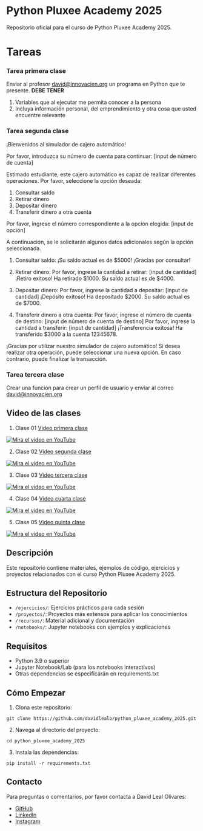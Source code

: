 # Python Pluxee Academy 2025

Repositorio oficial para el curso de Python Pluxee Academy 2025.

# Tareas

### Tarea primera clase 

Enviar al profesor david@innovacien.org un programa en Python que te presente.
**DEBE TENER**

1. Variables que al ejecutar me permita conocer a la persona
2. Incluya información personal, del emprendimiento y otra cosa que usted encuentre relevante

### Tarea segunda clase 

¡Bienvenidos al simulador de cajero automático!

Por favor, introduzca su número de cuenta para continuar: [input de número de cuenta]

Estimado estudiante, este cajero automático es capaz de realizar diferentes operaciones. Por favor, seleccione la opción deseada:

1. Consultar saldo
2. Retirar dinero
3. Depositar dinero
4. Transferir dinero a otra cuenta

Por favor, ingrese el número correspondiente a la opción elegida: [input de opción]

A continuación, se le solicitarán algunos datos adicionales según la opción seleccionada.

1. Consultar saldo:
   ¡Su saldo actual es de $5000! ¡Gracias por consultar!

2. Retirar dinero:
   Por favor, ingrese la cantidad a retirar: [input de cantidad]
   ¡Retiro exitoso! Ha retirado $1000. Su saldo actual es de $4000.

3. Depositar dinero:
   Por favor, ingrese la cantidad a depositar: [input de cantidad]
   ¡Depósito exitoso! Ha depositado $2000. Su saldo actual es de $7000.

4. Transferir dinero a otra cuenta:
   Por favor, ingrese el número de cuenta de destino: [input de número de cuenta de destino]
   Por favor, ingrese la cantidad a transferir: [input de cantidad]
   ¡Transferencia exitosa! Ha transferido $3000 a la cuenta 12345678.

¡Gracias por utilizar nuestro simulador de cajero automático! Si desea realizar otra operación, puede seleccionar una nueva opción. En caso contrario, puede finalizar la transacción.

### Tarea tercera clase 

Crear una función para crear un perfil de usuario y enviar al correo david@innovacien.org 


## Video de las clases

1. Clase 01 [Video primera clase](https://youtu.be/1CmAp-vaj-c?si=fHt8UIMb0g58zq7Z)

[![Mira el video en YouTube](https://img.youtube.com/vi/1CmAp-vaj-c/0.jpg)](https://youtu.be/1CmAp-vaj-c?si=fHt8UIMb0g58zq7Z)

2. Clase 02 [Video segunda clase](https://youtu.be/HzssETg70RQ?si=b2Vo3lJbeCxnwR-x)

[![Mira el video en YouTube](https://img.youtube.com/vi/HzssETg70RQ/0.jpg)](https://youtu.be/HzssETg70RQ?si=b2Vo3lJbeCxnwR-x)

3. Clase 03 [Video tercera clase](https://youtu.be/3IO5YXCqKeM?si=AVar1Om1TATWAW8p)

[![Mira el video en YouTube](https://img.youtube.com/vi/3IO5YXCqKeM/0.jpg)](https://youtu.be/3IO5YXCqKeM?si=AVar1Om1TATWAW8p)

4. Clase 04 [Video cuarta clase](https://youtu.be/EZgECu31RoE?si=moUmCYoILi59rZ2I)

[![Mira el video en YouTube](https://img.youtube.com/vi/EZgECu31RoE/0.jpg)](https://youtu.be/EZgECu31RoE?si=moUmCYoILi59rZ2I)

5. Clase 05 [Video quinta clase](https://youtu.be/skNzPwkRP0M?si=MHD9_48ZxQW_DkeP)

[![Mira el video en YouTube](https://img.youtube.com/vi/skNzPwkRP0M/0.jpg)](https://youtu.be/skNzPwkRP0M?si=MHD9_48ZxQW_DkeP)

## Descripción

Este repositorio contiene materiales, ejemplos de código, ejercicios y proyectos relacionados con el curso Python Pluxee Academy 2025.

## Estructura del Repositorio

- `/ejercicios/`: Ejercicios prácticos para cada sesión
- `/proyectos/`: Proyectos más extensos para aplicar los conocimientos
- `/recursos/`: Material adicional y documentación
- `/notebooks/`: Jupyter notebooks con ejemplos y explicaciones

## Requisitos

- Python 3.9 o superior
- Jupyter Notebook/Lab (para los notebooks interactivos)
- Otras dependencias se especificarán en requirements.txt

## Cómo Empezar

1. Clona este repositorio:
```
git clone https://github.com/davidlealo/python_pluxee_academy_2025.git
```

2. Navega al directorio del proyecto:
```
cd python_pluxee_academy_2025
```

3. Instala las dependencias:
```
pip install -r requirements.txt
```

## Contacto

Para preguntas o comentarios, por favor contacta a David Leal Olivares:

- [GitHub](https://github.com/davidlealo)
- [LinkedIn](https://www.linkedin.com/in/davidlealo/)
- [Instagram](https://www.instagram.com/davidlealo/)

